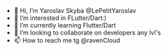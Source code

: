 - 👋 Hi, I’m Yaroslav Skyba @LePetitYaroslav
- 👀 I’m interested in FLutter/Dart:)
- 🌱 I’m currently learning Flutter/Dart
- 💞️ I’m looking to collaborate on developers any lvl's
- 📫 How to reach me tg @ravenCloud

<!---
LePetitYaroslav/LePetitYaroslav is a ✨ special ✨ repository because its `README.md` (this file) appears on your GitHub profile.
You can click the Preview link to take a look at your changes.
--->
